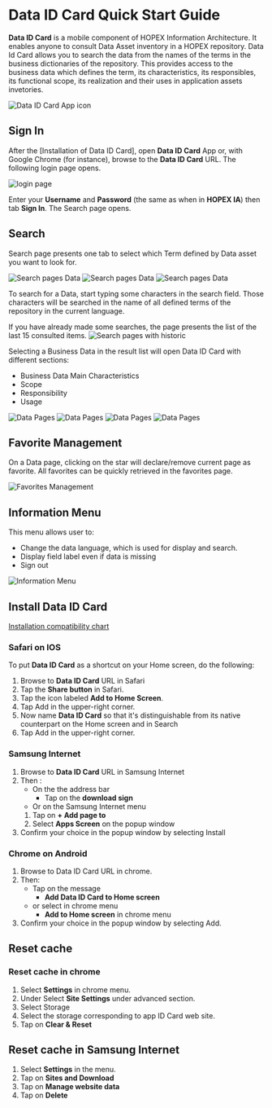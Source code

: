 # Data ID Card Quick Start Guide

**Data ID Card** is a mobile component of HOPEX Information Architecture. It enables anyone to consult Data Asset inventory in a HOPEX repository.
Data Id Card allows you to search the data from the names of the terms in the business dictionaries of the repository. This provides access to the business data which defines the term, its characteristics, its responsibles, its functional scope, its realization and their uses in application assets invetories.

![Data ID Card App icon](images/QSG-DataLogo.png) 

## Sign In

After the [Installation of Data ID Card], open **Data ID Card** App or, with Google Chrome (for instance), browse to the **Data ID Card** URL. The following login page opens.

![login page](images/QSG-PhoneLoginPage.png)

Enter your **Username** and **Password** (the same as when in **HOPEX IA**) then tab **Sign In**. The Search page opens.

## Search

Search page presents one tab to select which Term defined by Data asset you want to look for.

![Search pages Data](images/QSG-SearchTermPage1.png)
![Search pages Data](images/QSG-SearchTermPage2.png)
![Search pages Data](images/QSG-SearchPage.png)

To search for a Data, start typing some characters in the search field. Those characters will be searched in the name of all defined terms of the repository in the current language.

If you have already made some searches, the page presents the list of the last 15 consulted items.
![Search pages with historic](images/QSG-LastViewedPage.png)

Selecting a Business Data in the result list will open Data ID Card with different sections:
- Business Data Main Characteristics
- Scope
- Responsibility
- Usage

![Data Pages](images/QSG-DataPage.png)
![Data Pages](images/QSG-DataScopePage.png)
![Data Pages](images/QSG-DataResponsiblePage.png)
![Data Pages](images/QSG-DataUsagePage.png)

## Favorite Management

On a Data page, clicking on the star will declare/remove current page as favorite. All favorites can be quickly retrieved in the favorites page.

![Favorites Management](images/QSG-FavoritesManagement.png)
 
## Information Menu

This menu allows user to:
- Change the data language, which is used for display and search.
- Display field label even if data is missing
- Sign out

![Information Menu](images/QSG-InformationMenu.png)

## Install Data ID Card

[Installation compatibility chart](https://caniuse.com/#feat=serviceworkers)

### Safari on IOS

To put **Data ID Card** as a shortcut on your Home screen, do the following:

1.	Browse to **Data ID Card** URL in Safari
1.	Tap the **Share button** in Safari.
1.	Tap the icon labeled **Add to Home Screen**.
1.	Tap Add in the upper-right corner.
1.	Now name **Data ID Card** so that it's distinguishable from its native counterpart on the Home screen and in Search
1.	Tap Add in the upper-right corner.

### Samsung Internet

1.	Browse to **Data ID Card** URL in Samsung Internet
1.	Then :
	- On the the address bar 
		- Tap on the **download sign** 
	- Or on the Samsung Internet menu 
	1.	Tap on **+ Add page to**
	1.	Select **Apps Screen** on the popup window
1.	Confirm your choice in the popup window by selecting Install

### Chrome on Android

1.	Browse to Data ID Card URL in chrome.
1.	Then:
	- Tap on the message
		- **Add Data ID Card to Home screen**
	- or select in chrome menu 
		- **Add to Home screen** in chrome menu
1.	Confirm your choice in the popup window by selecting Add.

## Reset cache

### Reset cache in chrome

1.	Select **Settings** in chrome menu.
1.	Under Select **Site Settings** under advanced section.
1.	Select Storage
1.	Select the storage corresponding to app ID Card web site.
1.	Tap on **Clear & Reset**

## Reset cache in Samsung Internet

1.	Select **Settings** in the menu.
1.	Tap on **Sites and Download**
1.	Tap on **Manage website data**
1.	Tap on **Delete**
